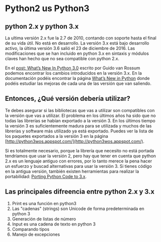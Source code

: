 # Python2 us Python3

## python 2.x y python 3.x

La ultima versión 2.x fue la 2.7 de 2010, contando con soporte hasta el final de su vida útil. No está en desarrollo.
La versión 3.x está bajo desarrollo activo, la última versión 3.6 salió el 23 de diciembre de 2016. Las modificaciones que se han incluido en python 3.x en sintaxis y módulos claves han hecho que no sea compatible con python 2.x.

En el [post: What’s New In Python 3.0](https://docs.python.org/3.0/whatsnew/3.0.html) escrito por Guido van Rossum podemos encontrar los cambios introducidos en la versión 3.x. En la documentación podéis encontrar la página [What’s New in Python](https://docs.python.org/3/whatsnew/index.html) donde podéis estudiar las mejoras de cada una de las versión que van saliendo.

## Entonces, ¿Qué versión debería utilizar? 

Te debes asegurar si las bibliotecas que vas a utilizar son compatibles con la versión que vas a utilizar. El problema en los últimos años ha sido que no todas las librerías se habían exportado a la versión 3. En los últimos tiempo la versión 3 es suficientemente madura para se utilizada y muchos de las librerías y software más utilizado ya está exportado. Puedes ver la lista de los paquetes exportados a la versión 3 en la página [http://python3wos.appspot.com/](http://python3wos.appspot.com/).

Si es totalmente necesario, porque la librería que necesito no está portada tendríamos que usar la versión 2, pero hay que tener en cuenta que python 2.x es un lenguaje antiguo con errores, por lo tanto merece la pena hacer un esfuerzo y buscad alternativas para usar la versión 3. Si tienes código en la antigua versión, también existen herramientas para realizar la portabilidad: [Porting Python Code to 3.x](https://wiki.python.org/moin/PortingPythonToPy3k).

## Las principales difreencia entre python 2.x y 3.x

1. Print es una función en python3
2. Las "cadenas" (strings) son Unicode de forma predeterminada en python 3
3. Generación de listas de número
4. Input es una cadena de texto en python 3
5. Comparando tipos
6. Manejo de excepciones



